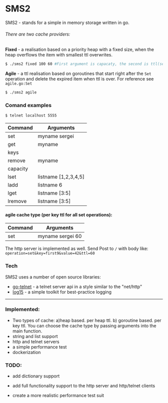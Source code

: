 # SMS2

SMS2 - stands for a simple in memory storage written in go.

###### There are two cache providers:
**Fixed** - a realisation based on a priority heap with a fixed size, when the heap overflows the item with smallest ttl overwrites. 
```sh
$ ./sms2 fixed 100 60 #First argument is capacaty, the second is ttl(sec) 
```
**Agile** - a ttl realisation based on goroutines that start right after the `Set` operation and delete the expired item when ttl is over. For reference see `agile.go:Set` 
```sh
$ ./sms2 agile
```

### Comand examples

```sh
$ telnet localhost 5555
```

| Command | Arguments
| ------ | ------ |
| set | myname sergei |
| get | myname |
| keys |  |
| remove | myname |
| capacity |  |
| lset | listname [1,2,3,4,5] |
| ladd | listname 6 |
| lget | listname [3:5] |
| lremove | listname [3:5] |

#### agile cache type (per key ttl for all set operations):
| Command | Arguments
| ------ | ------ |
| set | myname sergei 60 |


The http server is implemented as well. Send Post to `/` with body like: 
`operation=set&key=first9&value=42&ttl=60`

### Tech

SMS2 uses a number of open source libraries:

* [go-telnet] - a telnet server api in a style similar to the "net/http"
* [log15] - a simple toolkit for best-practice logging
------------------------------


### Implemented:
 - Two types of cache: a)heap based. per heap ttl. b) goroutine based. per key ttl. You can choose the cache type by passing arguments into the main function. 
 - string and list support
 - http and telnet servers
 - a simple performance test
 - dockerization 

### TODO:
 - add dictionary support
 - add full functionality support to the http server and http/telnet clients
 - create a more realistic performance test suit




   [go-telnet]: <https://github.com/reiver/go-telnet>
   [log15]: <https://github.com/inconshreveable/log15>
